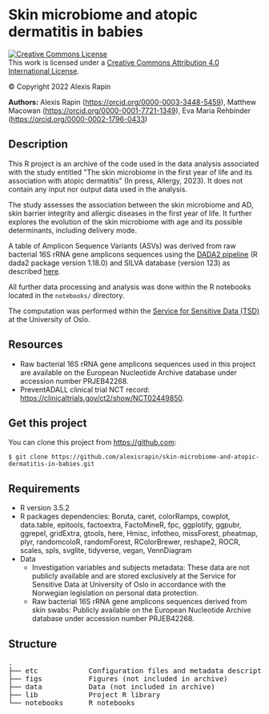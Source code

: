 # Skin microbiome and atopic dermatitis in babies

<a rel="license" href="http://creativecommons.org/licenses/by/4.0/"><img alt="Creative Commons License" style="border-width:0" src="https://i.creativecommons.org/l/by/4.0/88x31.png" /></a><br />This work is licensed under a <a rel="license" href="http://creativecommons.org/licenses/by/4.0/">Creative Commons Attribution 4.0 International License</a>.

© Copyright 2022 Alexis Rapin

**Authors:** Alexis Rapin (https://orcid.org/0000-0003-3448-5459), Matthew Macowan (https://orcid.org/0000-0001-7721-1349), Eva Maria Rehbinder (https://orcid.org/0000-0002-1796-0433)

## Description

This R project is an archive of the code used in the data analysis associated with the study entitled "The skin microbiome in the first year of life and its association with atopic dermatitis" (In press, Allergy, 2023). It does not contain any input nor output data used in the analysis.

The study assesses the association between the skin microbiome and AD, skin barrier integrity and allergic diseases in the first year of life. It further explores the evolution of the skin microbiome with age and its possible determinants, including delivery mode.

A table of Amplicon Sequence Variants (ASVs) was derived from raw bacterial 16S rRNA gene amplicons sequences using the [DADA2 pipeline](https://benjjneb.github.io/dada2) (R dada2 package version 1.18.0) and SILVA database (version 123) as described [here](https://github.com/chuvpne/dada2-pipeline).

All further data processing and analysis was done within the R notebooks located in the ``notebooks/`` directory.

The computation was performed within the [Service for Sensitive Data (TSD)](https://www.uio.no/english/services/it/research/sensitive-data/) at the University of Oslo.

## Resources

- Raw bacterial 16S rRNA gene amplicons sequences used in this project are available on the European Nucleotide Archive database under accession number PRJEB42268.
- PreventADALL clinical trial NCT record: https://clinicaltrials.gov/ct2/show/NCT02449850.

## Get this project

You can clone this project from https://github.com:

```
$ git clone https://github.com/alexisrapin/skin-microbiome-and-atopic-dermatitis-in-babies.git
```

## Requirements

- R version 3.5.2
- R packages dependencies: Boruta, caret, colorRamps, cowplot, data.table, epitools, factoextra, FactoMineR, fpc, ggplotify, ggpubr, ggrepel, gridExtra, gtools, here, Hmisc, infotheo, missForest, pheatmap, plyr, randomcoloR, randomForest, RColorBrewer, reshape2, ROCR, scales, spls, svglite, tidyverse, vegan, VennDiagram
- Data
  - Investigation variables and subjects metadata: These data are not publicly available and are stored exclusively at the Service for Sensitive Data at University of Oslo in accordance with the Norwegian legislation on personal data protection.
  - Raw bacterial 16S rRNA gene amplicons sequences derived from skin swabs: Publicly available on the European Nucleotide Archive database under accession number PRJEB42268.

## Structure

<pre>
.
├── etc            Configuration files and metadata description
├── figs           Figures (not included in archive)
├── data           Data (not included in archive)
├── lib            Project R library
└── notebooks      R notebooks
</pre>

